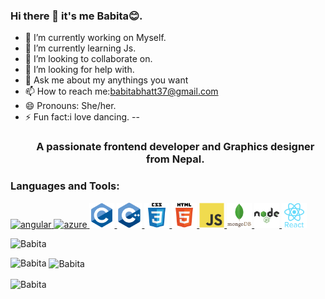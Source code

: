 ### Hi there 👋 it's me Babita😊.

<p>


- 🔭 I’m currently working on Myself.
- 🌱 I’m currently learning Js.
- 👯 I’m looking to collaborate on. 
- 🤔 I’m looking for help with. 
- 💬 Ask me about my anythings you want
- 📫 How to reach me:babitabhatt37@gmail.com
- 😄 Pronouns: She/her.
- ⚡ Fun fact:i love dancing.
--</p><h3 align="center">A passionate frontend developer and Graphics designer from Nepal.</h3>

<h3 align="left"></h3>
<p align="left">
</p>

<h3 align="left">Languages and Tools:</h3>
<p align="left"> <a href="https://angular.io" target="_blank" rel="noreferrer"> <img src="https://angular.io/assets/images/logos/angular/angular.svg" alt="angular" width="40" height="40"/> </a> <a href="https://azure.microsoft.com/en-in/" target="_blank" rel="noreferrer"> <img src="https://www.vectorlogo.zone/logos/microsoft_azure/microsoft_azure-icon.svg" alt="azure" width="40" height="40"/> </a> <a href="https://www.cprogramming.com/" target="_blank" rel="noreferrer"> <img src="https://raw.githubusercontent.com/devicons/devicon/master/icons/c/c-original.svg" alt="c" width="40" height="40"/> </a> <a href="https://www.w3schools.com/cpp/" target="_blank" rel="noreferrer"> <img src="https://raw.githubusercontent.com/devicons/devicon/master/icons/cplusplus/cplusplus-original.svg" alt="cplusplus" width="40" height="40"/> </a> <a href="https://www.w3schools.com/css/" target="_blank" rel="noreferrer"> <img src="https://raw.githubusercontent.com/devicons/devicon/master/icons/css3/css3-original-wordmark.svg" alt="css3" width="40" height="40"/> </a> <a href="https://www.w3.org/html/" target="_blank" rel="noreferrer"> <img src="https://raw.githubusercontent.com/devicons/devicon/master/icons/html5/html5-original-wordmark.svg" alt="html5" width="40" height="40"/> </a> <a href="https://developer.mozilla.org/en-US/docs/Web/JavaScript" target="_blank" rel="noreferrer"> <img src="https://raw.githubusercontent.com/devicons/devicon/master/icons/javascript/javascript-original.svg" alt="javascript" width="40" height="40"/> </a> <a href="https://www.mongodb.com/" target="_blank" rel="noreferrer"> <img src="https://raw.githubusercontent.com/devicons/devicon/master/icons/mongodb/mongodb-original-wordmark.svg" alt="mongodb" width="40" height="40"/> </a> <a href="https://nodejs.org" target="_blank" rel="noreferrer"> <img src="https://raw.githubusercontent.com/devicons/devicon/master/icons/nodejs/nodejs-original-wordmark.svg" alt="nodejs" width="40" height="40"/> </a> <a href="https://reactjs.org/" target="_blank" rel="noreferrer"> <img src="https://raw.githubusercontent.com/devicons/devicon/master/icons/react/react-original-wordmark.svg" alt="react" width="40" height="40"/> </a> </p>
<p align="left"> <img src="https://komarev.com/ghpvc/?username=Babita&label=Profile%20views&color=0e75b6&style=flat" alt="Babita" /> </p><p><img align="left" src="https://github-readme-stats.vercel.app/api/top-langs?username=Babita&show_icons=true&locale=en&layout=compact" alt="Babita" /></p>

<p>&nbsp;<img align="center" src="https://github-readme-stats.vercel.app/api?username=Babita&show_icons=true&locale=en" alt="Babita" /></p>

<p><img align="center" src="https://github-readme-streak-stats.herokuapp.com/?user=Babita&" alt="Babita" /></p>



